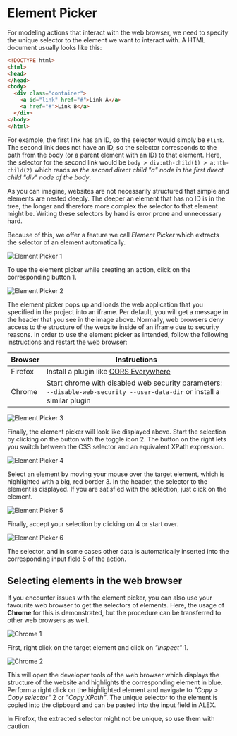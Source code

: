 # Element Picker

For modeling actions that interact with the web browser, we need to specify the unique selector to the element we want to interact with.
A HTML document usually looks like this:

```html
<!DOCTYPE html>
<html>
<head>
</head>
<body>
  <div class="container">
    <a id="link" href="#">Link A</a>
    <a href="#">Link B</a>
  </div>
</body>
</html>
```

For example, the first link has an ID, so the selector would simply be `#link`.
The second link does not have an ID, so the selector corresponds to the path from the body (or a parent element with an ID) to that element.
Here, the selector for the second link would be `body > div:nth-child(1) > a:nth-child(2)` which reads as *the second direct child "a" node in the first direct child "div" node of the body*.

As you can imagine, websites are not necessarily structured that simple and elements are nested deeply.
The deeper an element that has no ID is in the tree, the longer and therefore more complex the selector to that element might be.
Writing these selectors by hand is error prone and unnecessary hard.

Because of this, we offer a feature we call *Element Picker* which extracts the selector of an element automatically.

![Element Picker 1](assets/element-picker/element-picker-1.jpg)

To use the element picker while creating an action, click on the corresponding button <span class="label">1</span>.

![Element Picker 2](assets/element-picker/element-picker-2.jpg)

The element picker pops up and loads the web application that you specified in the project into an iframe.
Per default, you will get a message in the header that you see in the image above.
Normally, web browsers deny access to the structure of the website inside of an iframe due to security reasons.
In order to use the element picker as intended, follow the following instructions and restart the web browser:

| Browser | Instructions                                                                                                             |
|---------|--------------------------------------------------------------------------------------------------------------------------|
| Firefox | Install a plugin like [CORS Everywhere][cors-everywhere]                                                                 |
| Chrome  | Start chrome with disabled web security parameters: `--disable-web-security --user-data-dir` or install a similar plugin |

![Element Picker 3](assets/element-picker/element-picker-3.jpg)

Finally, the element picker will look like displayed above.
Start the selection by clicking on the button with the toggle icon <span class="label">2</span>.
The button on the right lets you switch between the CSS selector and an equivalent XPath expression.

![Element Picker 4](assets/element-picker/element-picker-4.jpg)

Select an element by moving your mouse over the target element, which is highlighted with a big, red border <span class="label">3</span>.
In the header, the selector to the element is displayed.
If you are satisfied with the selection, just click on the element.

![Element Picker 5](assets/element-picker/element-picker-5.jpg)

Finally, accept your selection by clicking on <span class="label">4</span> or start over.

![Element Picker 6](assets/element-picker/element-picker-6.jpg)

The selector, and in some cases other data is automatically inserted into the corresponding input field <span class="label">5</span> of the action.

[cors-everywhere]: https://addons.mozilla.org/de/firefox/addon/cors-everywhere/


## Selecting elements in the web browser

If you encounter issues with the element picker, you can also use your favourite web browser to get the selectors of elements.
Here, the usage of **Chrome** for this is demonstrated, but the procedure can be transferred to other web browsers as well.

![Chrome 1](assets/element-picker/chrome-1.jpg)

First, right click on the target element and click on *"Inspect"* <span class="label">1</span>.

![Chrome 2](assets/element-picker/chrome-2.jpg)

This will open the developer tools of the web browser which displays the structure of the website and highlights the corresponding element in blue.
Perform a right click on the highlighted element and navigate to *"Copy > Copy selector"* <span class="label">2</span> or *"Copy XPath"*.
The unique selector to the element is copied into the clipboard and can be pasted into the input field in ALEX.

<div class="alert alert-info">
    In Firefox, the extracted selector might not be unique, so use them with caution.
</div>
